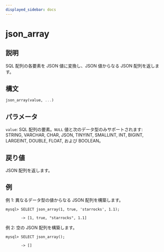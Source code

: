 ```yaml
---
displayed_sidebar: docs
---
```


# json_array

## 説明

SQL 配列の各要素を JSON 値に変換し、JSON 値からなる JSON 配列を返します。

## 構文

```Haskell
json_array(value, ...)
```

## パラメータ

`value`: SQL 配列の要素。`NULL` 値と次のデータ型のみサポートされます: STRING, VARCHAR, CHAR, JSON, TINYINT, SMALLINT, INT, BIGINT, LARGEINT, DOUBLE, FLOAT, および BOOLEAN。

## 戻り値

JSON 配列を返します。

## 例

例 1: 異なるデータ型の値からなる JSON 配列を構築します。

```plaintext
mysql> SELECT json_array(1, true, 'starrocks', 1.1);

       -> [1, true, "starrocks", 1.1]
```

例 2: 空の JSON 配列を構築します。

```plaintext
mysql> SELECT json_array();

       -> []
```